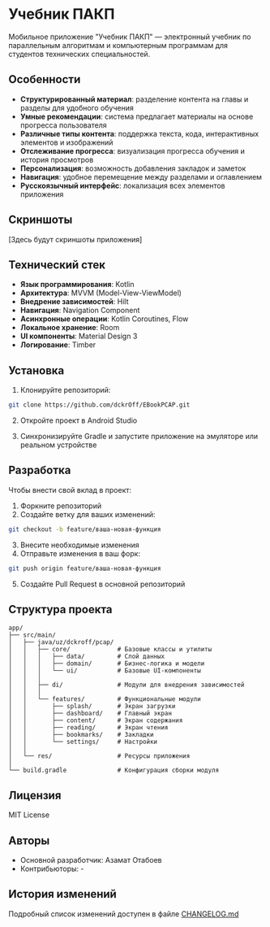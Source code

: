 # Учебник ПАКП

Мобильное приложение "Учебник ПАКП" — электронный учебник по параллельным алгоритмам и компьютерным программам для студентов технических специальностей.

## Особенности

- **Структурированный материал**: разделение контента на главы и разделы для удобного обучения
- **Умные рекомендации**: система предлагает материалы на основе прогресса пользователя
- **Различные типы контента**: поддержка текста, кода, интерактивных элементов и изображений
- **Отслеживание прогресса**: визуализация прогресса обучения и история просмотров
- **Персонализация**: возможность добавления закладок и заметок
- **Навигация**: удобное перемещение между разделами и оглавлением
- **Русскоязычный интерфейс**: локализация всех элементов приложения

## Скриншоты

[Здесь будут скриншоты приложения]

## Технический стек

- **Язык программирования**: Kotlin
- **Архитектура**: MVVM (Model-View-ViewModel)
- **Внедрение зависимостей**: Hilt
- **Навигация**: Navigation Component
- **Асинхронные операции**: Kotlin Coroutines, Flow
- **Локальное хранение**: Room
- **UI компоненты**: Material Design 3
- **Логирование**: Timber

## Установка

1. Клонируйте репозиторий:

```bash
git clone https://github.com/dckrOff/EBookPCAP.git
```

2. Откройте проект в Android Studio

3. Синхронизируйте Gradle и запустите приложение на эмуляторе или реальном устройстве

## Разработка

Чтобы внести свой вклад в проект:

1. Форкните репозиторий
2. Создайте ветку для ваших изменений:

```bash
git checkout -b feature/ваша-новая-функция
```

3. Внесите необходимые изменения
4. Отправьте изменения в ваш форк:

```bash
git push origin feature/ваша-новая-функция
```

5. Создайте Pull Request в основной репозиторий

## Структура проекта

```
app/
├── src/main/
│   ├── java/uz/dckroff/pcap/
│   │   ├── core/             # Базовые классы и утилиты
│   │   │   ├── data/         # Слой данных
│   │   │   ├── domain/       # Бизнес-логика и модели
│   │   │   └── ui/           # Базовые UI-компоненты
│   │   │
│   │   ├── di/               # Модули для внедрения зависимостей
│   │   │
│   │   └── features/         # Функциональные модули
│   │       ├── splash/       # Экран загрузки
│   │       ├── dashboard/    # Главный экран
│   │       ├── content/      # Экран содержания
│   │       ├── reading/      # Экран чтения
│   │       ├── bookmarks/    # Закладки
│   │       └── settings/     # Настройки
│   │
│   └── res/                  # Ресурсы приложения
│
└── build.gradle              # Конфигурация сборки модуля
```

## Лицензия

MIT License

## Авторы

- Основной разработчик: Азамат Отабоев
- Контрибьюторы: -

## История изменений

Подробный список изменений доступен в файле [CHANGELOG.md](CHANGELOG.md)
